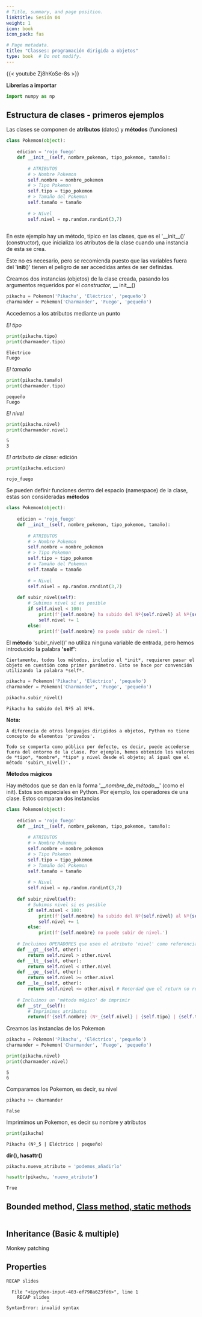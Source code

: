 ```yaml
---
# Title, summary, and page position.
linktitle: Sesión 04
weight: 1
icon: book
icon_pack: fas

# Page metadata.
title: "Classes: programación dirigida a objetos"
type: book  # Do not modify.
---
```


{{< youtube Zj8hKoSe-8s >}}

**Librerias a importar**


```python
import numpy as np
```

## Estructura de clases - primeros ejemplos

Las clases se componen de **atributos** (datos) y **métodos** (funciones)


```python
class Pokemon(object): 
    
    edicion = 'rojo_fuego'
    def __init__(self, nombre_pokemon, tipo_pokemon, tamaño):
        
        # ATRIBUTOS
        # > Nombre Pokemon
        self.nombre = nombre_pokemon
        # > Tipo Pokemon
        self.tipo = tipo_pokemon
        # > Tamaño del Pokemon
        self.tamaño = tamaño
        
        # > Nivel
        self.nivel = np.random.randint(3,7) 
        
```

En este ejemplo hay un método, típico en las clases, que es el '\_\_init\_\_()' (constructor), que inicializa los atributos de la clase cuando una instancia de esta se crea.

Este no es necesario, pero se recomienda puesto que las variables fuera del '__init__()' tienen el peligro de ser accedidas antes de ser definidas.

Creamos dos instancias (objetos) de la clase creada, pasando los argumentos requeridos por el *constructor*, \_\_ init\_\_()


```python
pikachu = Pokemon('Pikachu', 'Eléctrico', 'pequeño')
charmander = Pokemon('Charmander', 'Fuego', 'pequeño')
```

Accedemos a los atributos mediante un punto

*El tipo*


```python
print(pikachu.tipo)
print(charmander.tipo)
```

    Eléctrico
    Fuego
    

*El tamaño*


```python
print(pikachu.tamaño)
print(charmander.tipo)
```

    pequeño
    Fuego
    

*El nivel*


```python
print(pikachu.nivel)
print(charmander.nivel)
```

    5
    3
    

*El artributo de clase:* edición


```python
print(pikachu.edicion)
```

    rojo_fuego
    

Se pueden definir funciones dentro del espacio (namespace) de la clase, estas son consideradas **métodos**


```python
class Pokemon(object): 
    
    edicion = 'rojo_fuego'
    def __init__(self, nombre_pokemon, tipo_pokemon, tamaño):
        
        # ATRIBUTOS
        # > Nombre Pokemon
        self.nombre = nombre_pokemon
        # > Tipo Pokemon
        self.tipo = tipo_pokemon
        # > Tamaño del Pokemon
        self.tamaño = tamaño
        
        # > Nivel
        self.nivel = np.random.randint(3,7) 
        
    def subir_nivel(self):
        # Subimos nivel si es posible
        if self.nivel < 100:
            print(f'{self.nombre} ha subido del Nº{self.nivel} al Nº{self.nivel+1}.')
            self.nivel += 1
        else:
            print(f'{self.nombre} no puede subir de nivel.')
```

El **método** 'subir\_nivel()' no utiliza ninguna variable de entrada, pero hemos introducido la palabra **'self'**:

    Ciertamente, todos los métodos, includio el *init*, requieren pasar el objeto en cuestión como primer parámetro. Esto se hace por convención utilizando la palabra *self*.



```python
pikachu = Pokemon('Pikachu', 'Eléctrico', 'pequeño')
charmander = Pokemon('Charmander', 'Fuego', 'pequeño')
```


```python
pikachu.subir_nivel()
```

    Pikachu ha subido del Nº5 al Nº6.
    

**Nota:**

    A diferencia de otros lenguajes dirigidos a objetos, Python no tiene concepto de elementos 'privados'. 

    Todo se comporta como público por defecto, es decir, puede accederse fuera del entorno de la clase. Por ejemplo, hemos obtenido los valores de *tipo*, *nombre*, *tipo* y nivel desde el objeto; al igual que el método 'subir\_nivel()'. 

**Métodos mágicos**

 Hay métodos que se dan en la forma '\_\_*nombre\_de\_método*\_\_'  (como el init). Estos son especiales en Python.
 Por ejemplo, los operadores de una clase. Estos comparan dos instancias 


```python
class Pokemon(object): 
    
    edicion = 'rojo_fuego'
    def __init__(self, nombre_pokemon, tipo_pokemon, tamaño):
        
        # ATRIBUTOS
        # > Nombre Pokemon
        self.nombre = nombre_pokemon
        # > Tipo Pokemon
        self.tipo = tipo_pokemon
        # > Tamaño del Pokemon
        self.tamaño = tamaño
        
        # > Nivel
        self.nivel = np.random.randint(3,7) 
        
    def subir_nivel(self):
        # Subimos nivel si es posible
        if self.nivel < 100:
            print(f'{self.nombre} ha subido del Nº{self.nivel} al Nº{self.nivel+1}.')
            self.nivel += 1
        else:
            print(f'{self.nombre} no puede subir de nivel.')
    
    # Incluimos OPERADORES que usen el atributo 'nivel' como referencia
    def __gt__(self, other):
        return self.nivel > other.nivel 
    def __lt__(self, other):
        return self.nivel < other.nivel
    def __ge__(self, other):
        return self.nivel >= other.nivel
    def __le__(self, other):
        return self.nivel <= other.nivel # Recordad que el return no requiere de paréntesis
    
    # Incluimos un 'método mágico' de imprimir
    def __str__(self):
        # Imprimimos atributos
        return(f'{self.nombre} (Nº_{self.nivel} | {self.tipo} | {self.tamaño})')
```

Creamos las instancias de los Pokemon


```python
pikachu = Pokemon('Pikachu', 'Eléctrico', 'pequeño')
charmander = Pokemon('Charmander', 'Fuego', 'pequeño')
```


```python
print(pikachu.nivel)
print(charmander.nivel)
```

    5
    6
    

Comparamos los Pokemon, es decir, su nivel


```python
pikachu >= charmander
```




    False



Imprimimos un Pokemon, es decir su nombre y atributos


```python
print(pikachu)
```

    Pikachu (Nº_5 | Eléctrico | pequeño)
    

**dir(), hasattr()**


```python
pikachu.nuevo_atributo = 'podemos_añadirlo'

hasattr(pikachu, 'nuevo_atributo')
```




    True



## **Bounded method, [Class method, static methods](https://stackoverflow.com/questions/12179271/meaning-of-classmethod-and-staticmethod-for-beginner)**


```python

```

## Inheritance (Basic & multiple)

Monkey patching

## Properties


```python
RECAP slides
```


      File "<ipython-input-403-ef798a623fd6>", line 1
        RECAP slides
                   ^
    SyntaxError: invalid syntax
    

